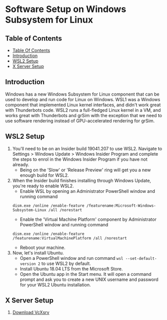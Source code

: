 # Software Setup on Windows Subsystem for Linux

## Table of Contents

* [Table Of Contents](#table-of-contents)
* [Introduction](#introduction)
* [WSL2 Setup](#wsl2-setup)
* [X Server Setup](#wsl2-setup)


## Introduction

Windows has a new Windows Subsystem for Linux component that can be used to develop and run code for Linux on Windows. WSL1 was a Windows component that implemented Linux kernel interfaces, and didn't work great with Thunderbots code. WSL2 runs a full-fledged Linux kernel in a VM, and works great with Thunderbots and grSim with the exception that we need to use software rendering instead of GPU-accelerated rendering for grSim.

## WSL2 Setup

1. You'll need to be on an Insider build 19041.207 to use WSL2. Navigate to Settings > Windows Update > Windows Insider Program and complete the steps to enrol in the Windows Insider Program if you have not already. 
    - Being on the 'Slow' or 'Release Preview' ring will get you a new enough build for WSL2. 
2. When the Insider build finishes installing through Windows Update, you're ready to enable WSL2.
    - Enable WSL by opening an Administrator PowerShell window and running command 
    ```
    dism.exe /online /enable-feature /featurename:Microsoft-Windows-Subsystem-Linux /all /norestart
    ```
    - Enable the 'Virtual Machine Platform' component by Administrator PowerShell window and running command 
    ```
    dism.exe /online /enable-feature /featurename:VirtualMachinePlatform /all /norestart

    ``` 
    - Reboot your machine.
3. Now, let's install Ubuntu.
    - Open a PowerShell window and run command `wsl --set-default-version 2` to use WSL2 by default.
    - Install Ubuntu 18.04 LTS from the Microsoft Store.
    - Open the Ubuntu app in the Start menu. It will open a command prompt and ask you to create a new UNIX username and password for your WSL2 Ubuntu installation. 

## X Server Setup

1. [Download VcXsrv](https://sourceforge.net/projects/vcxsrv/files/latest/download)
